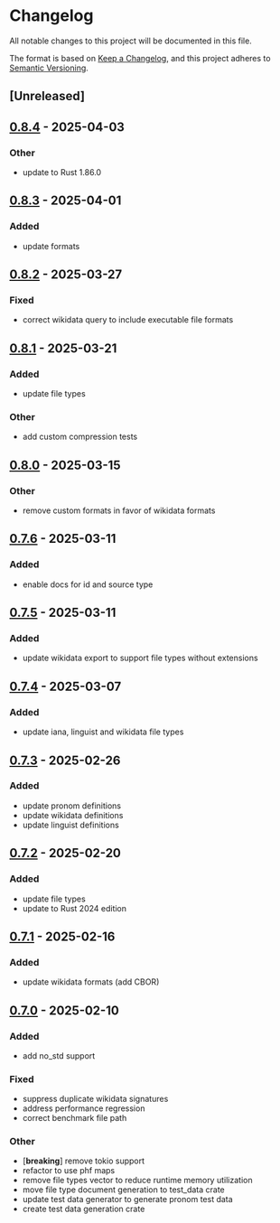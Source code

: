# Changelog

All notable changes to this project will be documented in this file.

The format is based on [Keep a Changelog](https://keepachangelog.com/en/1.0.0/),
and this project adheres to [Semantic Versioning](https://semver.org/spec/v2.0.0.html).

## [Unreleased]

## [0.8.4](https://github.com/theseus-rs/file-type/compare/v0.8.3...v0.8.4) - 2025-04-03

### Other
- update to Rust 1.86.0

## [0.8.3](https://github.com/theseus-rs/file-type/compare/v0.8.2...v0.8.3) - 2025-04-01

### Added
- update formats

## [0.8.2](https://github.com/theseus-rs/file-type/compare/v0.8.1...v0.8.2) - 2025-03-27

### Fixed
- correct wikidata query to include executable file formats

## [0.8.1](https://github.com/theseus-rs/file-type/compare/v0.8.0...v0.8.1) - 2025-03-21

### Added
- update file types

### Other
- add custom compression tests

## [0.8.0](https://github.com/theseus-rs/file-type/compare/v0.7.6...v0.8.0) - 2025-03-15

### Other
- remove custom formats in favor of wikidata formats

## [0.7.6](https://github.com/theseus-rs/file-type/compare/v0.7.5...v0.7.6) - 2025-03-11

### Added
- enable docs for id and source type

## [0.7.5](https://github.com/theseus-rs/file-type/compare/v0.7.4...v0.7.5) - 2025-03-11

### Added
- update wikidata export to support file types without extensions

## [0.7.4](https://github.com/theseus-rs/file-type/compare/v0.7.3...v0.7.4) - 2025-03-07

### Added
- update iana, linguist and wikidata file types

## [0.7.3](https://github.com/theseus-rs/file-type/compare/v0.7.2...v0.7.3) - 2025-02-26

### Added
- update pronom definitions
- update wikidata definitions
- update linguist definitions

## [0.7.2](https://github.com/theseus-rs/file-type/compare/v0.7.1...v0.7.2) - 2025-02-20

### Added
- update file types
- update to Rust 2024 edition

## [0.7.1](https://github.com/theseus-rs/file-type/compare/v0.7.0...v0.7.1) - 2025-02-16

### Added
- update wikidata formats (add CBOR)

## [0.7.0](https://github.com/theseus-rs/file-type/compare/v0.6.0...v0.7.0) - 2025-02-10

### Added
- add no_std support

### Fixed
- suppress duplicate wikidata signatures
- address performance regression
- correct benchmark file path

### Other
- [**breaking**] remove tokio support
- refactor to use phf maps
- remove file types vector to reduce runtime memory utilization
- move file type document generation to test_data crate
- update test data generator to generate pronom test data
- create test data generation crate
